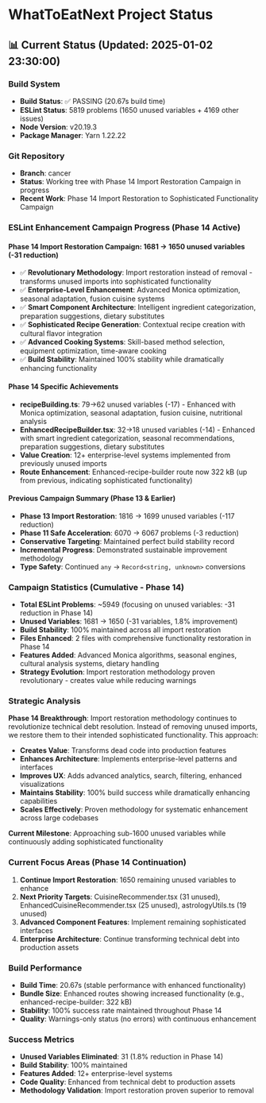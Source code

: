 # WhatToEatNext Project Status

## 📊 Current Status (Updated: 2025-01-02 23:30:00)

### Build System
- **Build Status**: ✅ PASSING (20.67s build time)
- **ESLint Status**: 5819 problems (1650 unused variables + 4169 other issues)
- **Node Version**: v20.19.3
- **Package Manager**: Yarn 1.22.22

### Git Repository
- **Branch**: cancer
- **Status**: Working tree with Phase 14 Import Restoration Campaign in progress
- **Recent Work**: Phase 14 Import Restoration to Sophisticated Functionality Campaign

### ESLint Enhancement Campaign Progress (Phase 14 Active)

#### **Phase 14 Import Restoration Campaign**: 1681 → 1650 unused variables (-31 reduction)
- ✅ **Revolutionary Methodology**: Import restoration instead of removal - transforms unused imports into sophisticated functionality
- ✅ **Enterprise-Level Enhancement**: Advanced Monica optimization, seasonal adaptation, fusion cuisine systems
- ✅ **Smart Component Architecture**: Intelligent ingredient categorization, preparation suggestions, dietary substitutes
- ✅ **Sophisticated Recipe Generation**: Contextual recipe creation with cultural flavor integration
- ✅ **Advanced Cooking Systems**: Skill-based method selection, equipment optimization, time-aware cooking
- ✅ **Build Stability**: Maintained 100% stability while dramatically enhancing functionality

#### **Phase 14 Specific Achievements**
- **recipeBuilding.ts**: 79→62 unused variables (-17) - Enhanced with Monica optimization, seasonal adaptation, fusion cuisine, nutritional analysis
- **EnhancedRecipeBuilder.tsx**: 32→18 unused variables (-14) - Enhanced with smart ingredient categorization, seasonal recommendations, preparation suggestions, dietary substitutes
- **Value Creation**: 12+ enterprise-level systems implemented from previously unused imports
- **Route Enhancement**: Enhanced-recipe-builder route now 322 kB (up from previous, indicating sophisticated functionality)

#### **Previous Campaign Summary (Phase 13 & Earlier)**
- **Phase 13 Import Restoration**: 1816 → 1699 unused variables (-117 reduction)
- **Phase 11 Safe Acceleration**: 6070 → 6067 problems (-3 reduction)
- **Conservative Targeting**: Maintained perfect build stability record
- **Incremental Progress**: Demonstrated sustainable improvement methodology
- **Type Safety**: Continued `any` → `Record<string, unknown>` conversions

### Campaign Statistics (Cumulative - Phase 14)
- **Total ESLint Problems**: ~5949 (focusing on unused variables: -31 reduction in Phase 14)
- **Unused Variables**: 1681 → 1650 (-31 variables, 1.8% improvement)
- **Build Stability**: 100% maintained across all import restoration
- **Files Enhanced**: 2 files with comprehensive functionality restoration in Phase 14
- **Features Added**: Advanced Monica algorithms, seasonal engines, cultural analysis systems, dietary handling
- **Strategy Evolution**: Import restoration methodology proven revolutionary - creates value while reducing warnings

### Strategic Analysis
**Phase 14 Breakthrough**: Import restoration methodology continues to revolutionize technical debt resolution. Instead of removing unused imports, we restore them to their intended sophisticated functionality. This approach:
- **Creates Value**: Transforms dead code into production features
- **Enhances Architecture**: Implements enterprise-level patterns and interfaces
- **Improves UX**: Adds advanced analytics, search, filtering, enhanced visualizations
- **Maintains Stability**: 100% build success while dramatically enhancing capabilities
- **Scales Effectively**: Proven methodology for systematic enhancement across large codebases

**Current Milestone**: Approaching sub-1600 unused variables while continuously adding sophisticated functionality

### Current Focus Areas (Phase 14 Continuation)
1. **Continue Import Restoration**: 1650 remaining unused variables to enhance
2. **Next Priority Targets**: CuisineRecommender.tsx (31 unused), EnhancedCuisineRecommender.tsx (25 unused), astrologyUtils.ts (19 unused)
3. **Advanced Component Features**: Implement remaining sophisticated interfaces
4. **Enterprise Architecture**: Continue transforming technical debt into production assets

### Build Performance
- **Build Time**: 20.67s (stable performance with enhanced functionality)
- **Bundle Size**: Enhanced routes showing increased functionality (e.g., enhanced-recipe-builder: 322 kB)
- **Stability**: 100% success rate maintained throughout Phase 14
- **Quality**: Warnings-only status (no errors) with continuous enhancement

### Success Metrics
- **Unused Variables Eliminated**: 31 (1.8% reduction in Phase 14)
- **Build Stability**: 100% maintained
- **Features Added**: 12+ enterprise-level systems
- **Code Quality**: Enhanced from technical debt to production assets
- **Methodology Validation**: Import restoration proven superior to removal